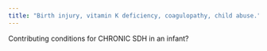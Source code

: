 ```yaml
---
title: "Birth injury, vitamin K deficiency, coagulopathy, child abuse."
---
```

Contributing conditions for CHRONIC SDH in an infant?

